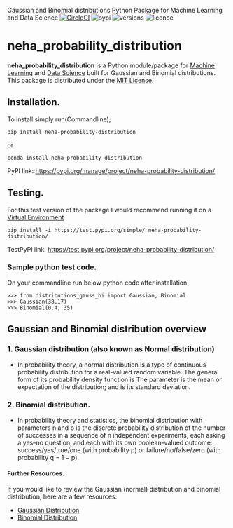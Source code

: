 Gaussian and Binomial distributions Python Package for Machine Learning and Data Science
[![CircleCI](https://circleci.com/gh/google/pybadges.svg?style=svg)](https://circleci.com/gh/google/pybadges)
![pypi](https://img.shields.io/badge/pypi-0.0.2-green)
![versions](https://img.shields.io/badge/python-3.6%20%7C%203.7%20%7C%203.8-blue)
![licence](https://img.shields.io/badge/licence-MIT%20license-orange)

# neha_probability_distribution

**neha_probability_distribution** is a Python module/package for [Machine Learning](https://expertsystem.com/machine-learning-definition/) and [Data Science](https://en.wikipedia.org/wiki/Data_science) built for Gaussian and Binomial distributions. This package is distributed under the [MIT License](https://opensource.org/licenses/MIT).

## Installation.
To install simply run(Commandline);
```
pip install neha-probability-distribution
```
or 
```
conda install neha-probability-distribution
```
PyPI link: https://pypi.org/manage/project/neha-probability-distribution/

## Testing.
For this test version of the package I would recommend running it on a [Virtual Environment](https://docs.python-guide.org/dev/virtualenvs/)
```
pip install -i https://test.pypi.org/simple/ neha-probability-distribution/
```
TestPyPI link: https://test.pypi.org/project/neha-probability-distribution/

### Sample python test code.
On your commandline run below python code after installation.
```
>>> from distributions_gauss_bi import Gaussian, Binomial
>>> Gaussian(38,17)
>>> Binomial(0.4, 35)
```

## Gaussian and Binomial distribution overview
### 1. Gaussian distribution (also known as Normal distribution) 
- In probability theory, a normal distribution is a type of continuous probability distribution for a real-valued random variable. The general form of its probability density function is The parameter is the mean or expectation of the distribution; and is its standard deviation. 
### 2. Binomial distribution.
- In probability theory and statistics, the binomial distribution with parameters n and p is the discrete probability distribution of the number of successes in a sequence of n independent experiments, each asking a yes–no question, and each with its own boolean-valued outcome: success/yes/true/one (with probability p) or failure/no/false/zero (with probability q = 1 − p). <br>

#### Further Resources.
If you would like to review the Gaussian (normal) distribution and binomial distribution, here are a few resources:
* [Gaussian Distribution](https://en.wikipedia.org/wiki/Normal_distribution)
* [Binomial Distribution](https://en.wikipedia.org/wiki/Binomial_distribution)

